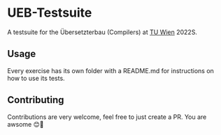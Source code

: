 # UEB-Testsuite

A testsuite for the Übersetzterbau (Compilers) at [TU Wien](https://www.tuwien.at/en/) 2022S.

## Usage

Every exercise has its own folder with a README.md for instructions on how to
use its tests.

## Contributing

Contributions are very welcome, feel free to just create a PR.
You are awsome 😊🎉
